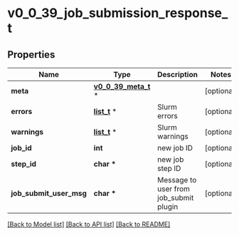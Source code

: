 # v0_0_39_job_submission_response_t

## Properties
Name | Type | Description | Notes
------------ | ------------- | ------------- | -------------
**meta** | [**v0_0_39_meta_t**](v0_0_39_meta.md) \* |  | [optional] 
**errors** | [**list_t**](v0_0_39_error.md) \* | Slurm errors | [optional] 
**warnings** | [**list_t**](v0_0_39_warning.md) \* | Slurm warnings | [optional] 
**job_id** | **int** | new job ID | [optional] 
**step_id** | **char \*** | new job step ID | [optional] 
**job_submit_user_msg** | **char \*** | Message to user from job_submit plugin | [optional] 

[[Back to Model list]](../README.md#documentation-for-models) [[Back to API list]](../README.md#documentation-for-api-endpoints) [[Back to README]](../README.md)


